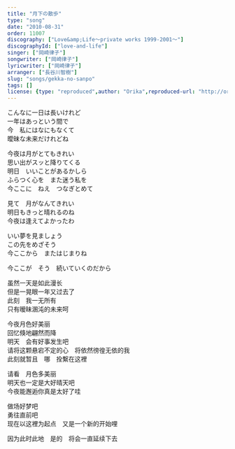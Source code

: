 ```yaml
---
title: "月下の散歩"
type: "song"
date: "2010-08-31"
order: 11007
discography: ["Love&amp;Life〜private works 1999-2001〜"]
discographyId: ["love-and-life"]
singer: ["岡崎律子"]
songwriter: ["岡崎律子"]
lyricwriter: ["岡崎律子"]
arranger: ["長谷川智樹"]
slug: "songs/gekka-no-sanpo"
tags: []
license: {type: "reproduced",author: "Orika",reproduced-url: "http://orikamushi.myweb.hinet.net/",reproduced-website: "織歌蟲網站"}
---
```


こんなに一日は長いけれど   
一年はあっという間で   
今　私にはなにもなくて   
曖昧な未来だけれどね   
  
今夜は月がとてもきれい   
思い出がスッと降りてくる   
明日　いいことがあるかしら   
ふらつく心を　また迷う私を   
今ここに　ねえ　つなぎとめて   
  
見て　月がなんてきれい   
明日もきっと晴れるのね   
今夜は逢えてよかったわ   
  
いい夢を見ましょう   
この先をめざそう   
今ここから　またはじまりね   
  
今ここが　そう　続いていくのだから  
  
  <!-- 翻译 -->

虽然一天是如此漫长   
但是一晃眼一年又过去了   
此刻　我一无所有   
只有暧昧溷沌的未来呵   
  
今夜月色好美丽   
回忆倏地翩然而降   
明天　会有好事发生吧   
请将这颗悬宕不定的心　将依然徬徨无依的我   
此刻就暂且　哪　拴繫在这裡   
  
请看　月色多美丽   
明天也一定是大好晴天吧   
今夜能邂逅你真是太好了哇   
  
做场好梦吧   
勇往直前吧   
现在以这裡为起点　又是一个新的开始哩   
  
因为此时此地　是的　将会一直延续下去
